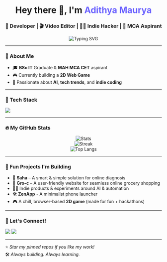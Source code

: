 <!-- Fancy GitHub README by ChatGPT -->

<h1 align="center">Hey there 👋, I'm <span style="color:#6c63ff;">Adithya Maurya</span></h1>
<h3 align="center">🚀 Developer | 🎬 Video Editor | 👨‍💻 Indie Hacker | 🎯 MCA Aspirant</h3>

<p align="center">
  <img src="https://readme-typing-svg.herokuapp.com?font=Fira+Code&size=22&pause=1000&center=true&vCenter=true&width=500&lines=Turning+Ideas+into+Code+%F0%9F%92%BB;Building+SaaS+Products+from+Scratch+%F0%9F%9B%A0%EF%B8%8F;Lover+of+Clean+Code+%E2%9C%A8;" alt="Typing SVG" />
</p>

---

### 🌟 About Me
- 🎓 **BSc IT** Graduate & **MAH MCA CET** aspirant  
- 🎮 Currently building a **2D Web Game** 
- 🧠 Passionate about **AI**, **tech trends**, and **indie coding**  

---

### 🧰 Tech Stack
<img src="https://skillicons.dev/icons?i=html,css,js,react,nodejs,mysql,php,python,cs,cpp,java,vercel,ai,netlify,blender,unity,github,vscode," />

---

### 🔥 My GitHub Stats

<p align="center">
  <img src="https://github-readme-stats.vercel.app/api?username=Adithyamaurya&show_icons=true&theme=radical" alt="Stats" />
  <br />
  <img src="https://github-readme-streak-stats.herokuapp.com/?user=Adithyamaurya&theme=radical" alt="Streak" />
  <br />
  <img src="https://github-readme-stats.vercel.app/api/top-langs/?username=Adithyamaurya&layout=compact&theme=radical" alt="Top Langs" />
</p>

---

### 🧠 Fun Projects I'm Building
- 🧪 **Saha** – A smart & simple solution for online diagnosis
- 🛒 **Gro-c** – A user-friendly website for seamless online grocery shopping
- 🧙‍♂️ Indie products & experiments around AI & automation
- 🛠️ **ZenApp** - A minimalist phone launcher
- 🎮 A chill, browser-based **2D game** (made for fun + hackathons)

---

### 📢 Let's Connect!
<p align="left">
  <a href="https://linkedin.com" target="_blank"><img src="https://img.shields.io/badge/LinkedIn-blue?style=for-the-badge&logo=linkedin" /></a>
  <a href="mailto:adithyama012@gmail.com" target="_blank"><img src="https://img.shields.io/badge/Gmail-D14836?style=for-the-badge&logo=gmail&logoColor=white" /></a>
</p>

---

⭐️ _Star my pinned repos if you like my work!_  
🛠 _Always building. Always learning._

